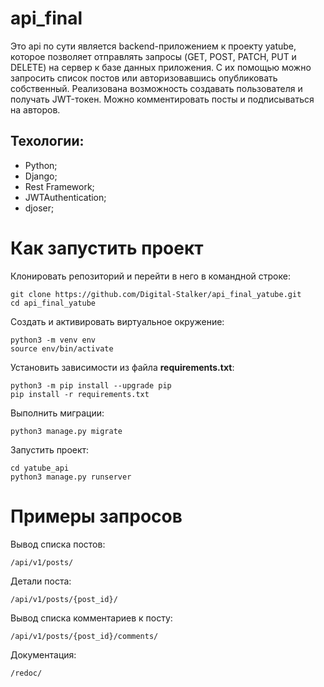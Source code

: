 # api_final

Это api по сути является backend-приложением к проекту yatube, которое позволяет отправлять запросы (GET, POST, PATCH, PUT и DELETE) на сервер к базе данных приложения. С их помощью можно запросить список постов или авторизовавшись опубликовать собственный.
Реализована возможность создавать пользователя и получать JWT-токен. Можно комментировать посты и подписываться на авторов.

## Техологии:

- Python;
- Django;
- Rest Framework;
- JWTAuthentication;
- djoser;


# Как запустить проект

Клонировать репозиторий и перейти в него в командной строке:
```
git clone https://github.com/Digital-Stalker/api_final_yatube.git
cd api_final_yatube
```

Cоздать и активировать виртуальное окружение:
```
python3 -m venv env
source env/bin/activate
```

Установить зависимости из файла **requirements.txt**:
```
python3 -m pip install --upgrade pip
pip install -r requirements.txt
```

Выполнить миграции:
```
python3 manage.py migrate
```

Запустить проект:
```
cd yatube_api
python3 manage.py runserver
```


# Примеры запросов

Вывод списка постов:
```
/api/v1/posts/
```

Детали поста:
```
/api/v1/posts/{post_id}/
```

Вывод списка комментариев к посту:
```
/api/v1/posts/{post_id}/comments/
```

Документация:
```
/redoc/
```
